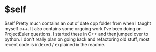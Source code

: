 $self
====

$self Pretty much contains an out of date cpp folder from when I taught myself c++. 
It also contains some ongoing work I've been doing on ProjectEuler questions. I started these in 
C++ and then jumped over to python. I don't really plan on going back and refactoring old
stuff, most recent code is indexed / explained in the readme.

